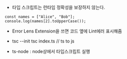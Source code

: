 - 타입 스크립트는 런타임 정확성을 보장하지 않는다.

```
const names = ["Alice", "Bob"];
console.log(names[2].toUpperCase());
```

- Error Lens Extension을 쓰면 코드 옆에 Lint에러 표시해줌

- tsc --init
  tsc index.ts // ts to js
- ts-node : node상에서 타입스크립트 실행
